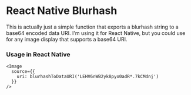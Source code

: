 # React Native Blurhash

This is actually just a simple function that exports a blurhash string to a base64 encoded data URI. I'm using it for React Native, but you could use for any image display that supports a base64 URI.


### Usage in React Native

```tsx
<Image 
  source={{
    uri: blurhashToDataURI('LEHV6nWB2yk8pyo0adR*.7kCMdnj')
  }}
/>
```

